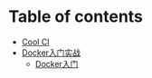 # Table of contents

* [Cool CI](README.md)
* [Docker入门实战](docker-ru-men-shi-zhan/README.md)
  * [Docker入门](docker-ru-men-shi-zhan/docker-ru-men.md)

